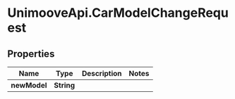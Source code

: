 # UnimooveApi.CarModelChangeRequest

## Properties
Name | Type | Description | Notes
------------ | ------------- | ------------- | -------------
**newModel** | **String** |  | 


